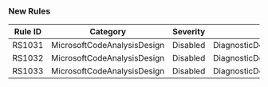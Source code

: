 ### New Rules
Rule ID | Category | Severity | Notes
--------|----------|----------|-------
RS1031 | MicrosoftCodeAnalysisDesign | Disabled | DiagnosticDescriptorCreationAnalyzer
RS1032 | MicrosoftCodeAnalysisDesign | Disabled | DiagnosticDescriptorCreationAnalyzer
RS1033 | MicrosoftCodeAnalysisDesign | Disabled | DiagnosticDescriptorCreationAnalyzer